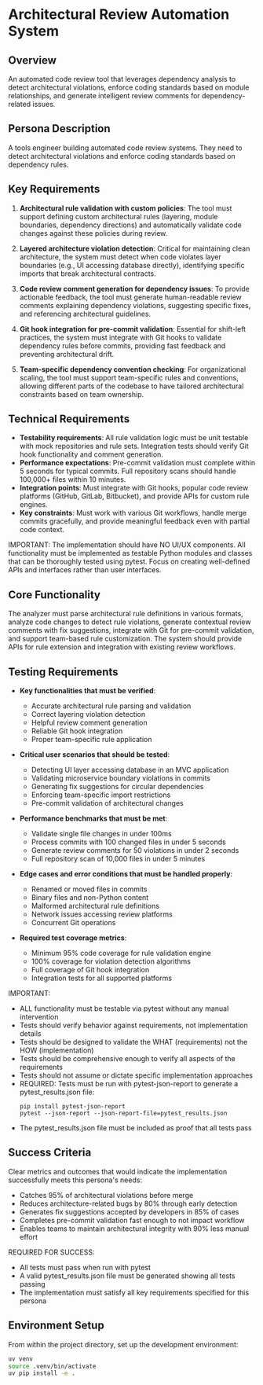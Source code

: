 # Architectural Review Automation System

## Overview
An automated code review tool that leverages dependency analysis to detect architectural violations, enforce coding standards based on module relationships, and generate intelligent review comments for dependency-related issues.

## Persona Description
A tools engineer building automated code review systems. They need to detect architectural violations and enforce coding standards based on dependency rules.

## Key Requirements
1. **Architectural rule validation with custom policies**: The tool must support defining custom architectural rules (layering, module boundaries, dependency directions) and automatically validate code changes against these policies during review.

2. **Layered architecture violation detection**: Critical for maintaining clean architecture, the system must detect when code violates layer boundaries (e.g., UI accessing database directly), identifying specific imports that break architectural contracts.

3. **Code review comment generation for dependency issues**: To provide actionable feedback, the tool must generate human-readable review comments explaining dependency violations, suggesting specific fixes, and referencing architectural guidelines.

4. **Git hook integration for pre-commit validation**: Essential for shift-left practices, the system must integrate with Git hooks to validate dependency rules before commits, providing fast feedback and preventing architectural drift.

5. **Team-specific dependency convention checking**: For organizational scaling, the tool must support team-specific rules and conventions, allowing different parts of the codebase to have tailored architectural constraints based on team ownership.

## Technical Requirements
- **Testability requirements**: All rule validation logic must be unit testable with mock repositories and rule sets. Integration tests should verify Git hook functionality and comment generation.
- **Performance expectations**: Pre-commit validation must complete within 5 seconds for typical commits. Full repository scans should handle 100,000+ files within 10 minutes.
- **Integration points**: Must integrate with Git hooks, popular code review platforms (GitHub, GitLab, Bitbucket), and provide APIs for custom rule engines.
- **Key constraints**: Must work with various Git workflows, handle merge commits gracefully, and provide meaningful feedback even with partial code context.

IMPORTANT: The implementation should have NO UI/UX components. All functionality must be implemented as testable Python modules and classes that can be thoroughly tested using pytest. Focus on creating well-defined APIs and interfaces rather than user interfaces.

## Core Functionality
The analyzer must parse architectural rule definitions in various formats, analyze code changes to detect rule violations, generate contextual review comments with fix suggestions, integrate with Git for pre-commit validation, and support team-based rule customization. The system should provide APIs for rule extension and integration with existing review workflows.

## Testing Requirements
- **Key functionalities that must be verified**:
  - Accurate architectural rule parsing and validation
  - Correct layering violation detection
  - Helpful review comment generation
  - Reliable Git hook integration
  - Proper team-specific rule application

- **Critical user scenarios that should be tested**:
  - Detecting UI layer accessing database in an MVC application
  - Validating microservice boundary violations in commits
  - Generating fix suggestions for circular dependencies
  - Enforcing team-specific import restrictions
  - Pre-commit validation of architectural changes

- **Performance benchmarks that must be met**:
  - Validate single file changes in under 100ms
  - Process commits with 100 changed files in under 5 seconds
  - Generate review comments for 50 violations in under 2 seconds
  - Full repository scan of 10,000 files in under 5 minutes

- **Edge cases and error conditions that must be handled properly**:
  - Renamed or moved files in commits
  - Binary files and non-Python content
  - Malformed architectural rule definitions
  - Network issues accessing review platforms
  - Concurrent Git operations

- **Required test coverage metrics**:
  - Minimum 95% code coverage for rule validation engine
  - 100% coverage for violation detection algorithms
  - Full coverage of Git hook integration
  - Integration tests for all supported platforms

IMPORTANT:
- ALL functionality must be testable via pytest without any manual intervention
- Tests should verify behavior against requirements, not implementation details
- Tests should be designed to validate the WHAT (requirements) not the HOW (implementation)
- Tests should be comprehensive enough to verify all aspects of the requirements
- Tests should not assume or dictate specific implementation approaches
- REQUIRED: Tests must be run with pytest-json-report to generate a pytest_results.json file:
  ```
  pip install pytest-json-report
  pytest --json-report --json-report-file=pytest_results.json
  ```
- The pytest_results.json file must be included as proof that all tests pass

## Success Criteria
Clear metrics and outcomes that would indicate the implementation successfully meets this persona's needs:
- Catches 95% of architectural violations before merge
- Reduces architecture-related bugs by 80% through early detection
- Generates fix suggestions accepted by developers in 85% of cases
- Completes pre-commit validation fast enough to not impact workflow
- Enables teams to maintain architectural integrity with 90% less manual effort

REQUIRED FOR SUCCESS:
- All tests must pass when run with pytest
- A valid pytest_results.json file must be generated showing all tests passing
- The implementation must satisfy all key requirements specified for this persona

## Environment Setup
From within the project directory, set up the development environment:
```bash
uv venv
source .venv/bin/activate
uv pip install -e .
```